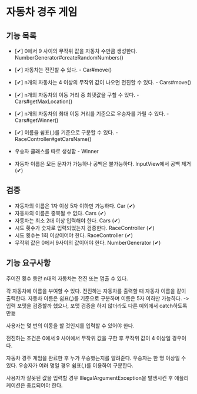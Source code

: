 # 자동차 경주 게임

## 기능 목록
- [✔] 0에서 9 사이의 무작위 값을 자동차 수만큼 생성한다. NumberGenerator#createRandomNumbers()
- [✔] 자동차는 전진할 수 있다. - Car#move()
- [✔] n개의 자동차는 4 이상의 무작위 값이 나오면 전진할 수 있다. - Cars#move()
- [✔] n개의 자동차의 이동 거리 중 최댓값을 구할 수 있다. - Cars#getMaxLocation()
- [✔] n개의 자동차의 최대 이동 거리를 기준으로 우승자를 가릴 수 있다. - Cars#getWinner()
- [✔] 이름을 쉼표(,)를 기준으로 구분할 수 있다. - RaceController#getCarsName()

- 우승자 클래스를 따로 생성함 - Winner
- 자동차 이름은 모든 문자가 가능하나 공백은 불가능하다. InputView에서 공백 제거 (✔)

## 검증
- 자동차의 이름은 1자 이상 5자 이하만 가능하다. Car (✔)
- 자동차의 이름은 중복될 수 없다. Cars (✔)
- 자동차는 최소 2대 이상 입력해야 한다. Cars (✔)
- 시도 횟수가 숫자로 입력되었는지 검증한다. RaceController (✔)
- 시도 횟수는 1회 이상이어야 한다. RaceController (✔)
- 무작위 값은 0에서 9사이의 값이어야 한다. NumberGenerator (✔)

## 기능 요구사항
주어진 횟수 동안 n대의 자동차는 전진 또는 멈출 수 있다.

각 자동차에 이름을 부여할 수 있다.
전진하는 자동차를 출력할 때 자동차 이름을 같이 출력한다.
자동차 이름은 쉼표(,)를 기준으로 구분하며 이름은 5자 이하만 가능하다. -> 입력 포맷을 검증할까 했으나, 포맷 검증을 하지 않더라도 다른 예외에서 catch하도록 만듦

사용자는 몇 번의 이동을 할 것인지를 입력할 수 있어야 한다.

전진하는 조건은 0에서 9 사이에서 무작위 값을 구한 후 무작위 값이 4 이상일 경우이다.

자동차 경주 게임을 완료한 후 누가 우승했는지를 알려준다.
우승자는 한 명 이상일 수 있다.
우승자가 여러 명일 경우 쉼표(,)를 이용하여 구분한다.

사용자가 잘못된 값을 입력할 경우 IllegalArgumentException을 발생시킨 후 애플리케이션은 종료되어야 한다.